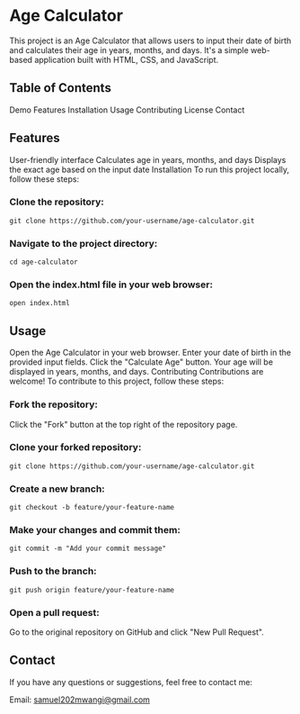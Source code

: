 # Age Calculator
This project is an Age Calculator that allows users to input their date of birth and calculates their age in years, months, and days. It's a simple web-based application built with HTML, CSS, and JavaScript.

## Table of Contents
Demo
Features
Installation
Usage
Contributing
License
Contact


## Features
User-friendly interface
Calculates age in years, months, and days
Displays the exact age based on the input date
Installation
To run this project locally, follow these steps:

### Clone the repository:
```
git clone https://github.com/your-username/age-calculator.git
```
### Navigate to the project directory:
```
cd age-calculator
```
### Open the index.html file in your web browser:

```
open index.html
```
## Usage

Open the Age Calculator in your web browser.
Enter your date of birth in the provided input fields.
Click the "Calculate Age" button.
Your age will be displayed in years, months, and days.
Contributing
Contributions are welcome! To contribute to this project, follow these steps:

### Fork the repository:

Click the "Fork" button at the top right of the repository page.

### Clone your forked repository:
```
git clone https://github.com/your-username/age-calculator.git
```
### Create a new branch:
```
git checkout -b feature/your-feature-name
```

### Make your changes and commit them:
```
git commit -m "Add your commit message"
```
### Push to the branch:
```
git push origin feature/your-feature-name
```
### Open a pull request:

Go to the original repository on GitHub and click "New Pull Request".

## Contact

If you have any questions or suggestions, feel free to contact me:

Email: samuel202mwangi@gmail.com
